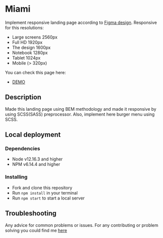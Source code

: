 # Miami

Implement responsive landing page according to [Figma design](https://www.figma.com/file/nHz8bflIwJaWP3P99vKTH5/miami_home_new?node-id=0%3A2). Responsive for this resolutions:

* Large screens 2560px
* Full HD 1920px
* The design 1600px
* Notebook 1280px
* Tablet 1024px
* Mobile (> 320px)

You can check this page here:

* [DEMO](https://bogdandobak.github.io/Miami/)

## Description

Made this landing page using BEM methodology and made it responsive by using SCSS(SASS) preprocessor. Also, implement here burger menu using SCSS.

## Local deployment

### Dependencies

* Node v12.16.3 and higher
* NPM v6.14.4 and higher

### Installing

* Fork and clone this repository
* Run `npm install` in your terminal
* Run `npm start` to start a local server

## Troubleshooting

Any advice for common problems or issues. For any contributing or problem solving you could find me [here](https://www.linkedin.com/in/bohdan-dobak-6a31a7198/)


